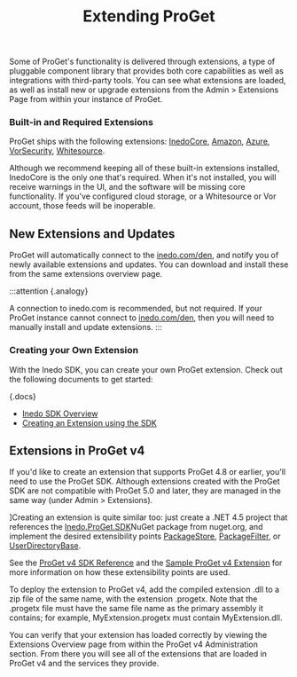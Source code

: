 ﻿---
title: Extending ProGet
sequence: 120
keywords: proget, packages
---

Some of ProGet's functionality is delivered through extensions, a type of pluggable component library that provides both core capabilities as well as integrations with third-party tools. You can see what extensions are loaded, as well as install new or upgrade extensions from the Admin > Extensions Page from within your instance of ProGet.

### Built-in and Required Extensions

ProGet ships with the following extensions: [InedoCore](/den/proget/inedocore), [Amazon](/den/proget/amazon), [Azure](/den/proget/azure), [VorSecurity](/den/proget/vorsecurity), [Whitesource](/den/proget/whitesource).

Although we recommend keeping all of these built-in extensions installed, InedoCore is the only one that's required. When it's not installed, you will receive warnings in the UI, and the software will be missing core functionality. If you've configured cloud storage, or a Whitesource or Vor account, those feeds will be inoperable.

## New Extensions and Updates

ProGet will automatically connect to the [inedo.com/den](/den), and notify you of newly available extensions and updates.  You can download and install these from the same extensions overview page.

:::attention {.analogy}

  A connection to inedo.com is recommended, but not required. If your ProGet instance cannot connect to [inedo.com/den](/den), then you will need to manually install and update extensions.
  :::

### Creating your Own Extension

With the Inedo SDK, you can create your own ProGet extension. Check out the following documents to get started:

{.docs}
- [Inedo SDK Overview](/support/documentation/various/inedo-sdk/the-sdk)
- [Creating an Extension using the SDK](/support/documentation/various/inedo-sdk/creating)

## Extensions in ProGet v4

If you'd like to create an extension that supports ProGet 4.8 or earlier, you'll need to use the ProGet SDK. Although extensions created with the ProGet SDK are not compatible with ProGet 5.0 and later, they are managed in the same way (under Admin > Extensions).

]Creating an extension is quite similar too: just create a .NET 4.5 project that references the [Inedo.ProGet.SDK](/packages/Inedo.ProGet.SDK)NuGet package from nuget.org, and implement the desired extensibility points [PackageStore](/support/sdk-reference/proget/Inedo.ProGet.Extensibility.PackageStores/PackageStore), [PackageFilter](/support/sdk-reference/proget/Inedo.ProGet.Extensibility.PackageFilters/PackageFilter), or [UserDirectoryBase](/support/sdk-reference/proget/Inedo.ProGet.Extensibility.UserDirectories/UserDirectoryBase).

See the [ProGet v4 SDK Reference](/support/sdk-reference/proget) and the [Sample ProGet v4 Extension](https://github.com/Inedo/SampleProGetExtension) for more information on how these extensibility points are used.

To deploy the extension to ProGet v4, add the compiled extension .dll to a zip file of the same name, with the extension .progetx. Note that the .progetx file must have the same file name as the primary assembly it contains; for example, MyExtension.progetx must contain MyExtension.dll.

You can verify that your extension has loaded correctly by viewing the Extensions Overview page from within the ProGet v4 Administration section. From there you will see all of the extensions that are loaded in ProGet v4 and the services they provide.

